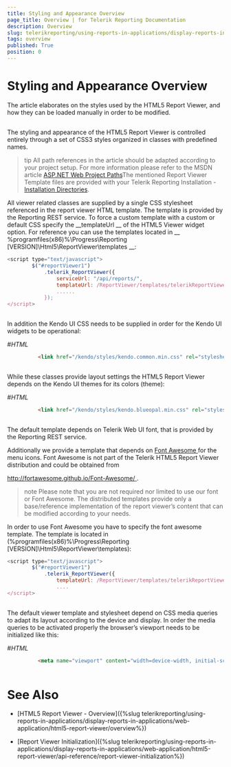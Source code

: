 ```yaml
---
title: Styling and Appearance Overview
page_title: Overview | for Telerik Reporting Documentation
description: Overview
slug: telerikreporting/using-reports-in-applications/display-reports-in-applications/web-application/html5-report-viewer/customizing/styling-and-appearance/overview
tags: overview
published: True
position: 0
---
```


# Styling and Appearance Overview



The article elaborates on the styles used by the HTML5 Report Viewer, and how they can be loaded manually in order to be modified.


## 

The styling and appearance of the HTML5 Report Viewer is controlled entirely through a set of CSS3 styles organized in classes with predefined names.
        


>tip All path references in the article should be adapted according            to your project setup. For more information please refer to the MSDN article            [ASP.NET Web Project Paths](http://msdn.microsoft.com/en-us/library/ms178116.aspx)The mentioned Report Viewer Template files are provided with your Telerik Reporting Installation -            [Installation Directories](6E821131-83F3-45A4-BB6E-1530223D1E38#directories-and-asemblies).          


All viewer related classes are supplied by a single CSS stylesheet referenced in the report viewer HTML template.
          The template is provided by the Reporting REST service. To force a custom template with  a custom or default CSS specify
          the 
__templateUrl
__ of the HTML5 Viewer widget option. For reference you can use the templates
          located in 
__ %programfiles(x86)%\Progress\Reporting [VERSION]\Html5\ReportViewer\templates
__:
        


	
````js
<script type="text/javascript">
        $("#reportViewer1")
            .telerik_ReportViewer({
                serviceUrl: "/api/reports/",
                templateUrl: /ReportViewer/templates/telerikReportViewerTemplate-x.x.x.x.html
                ......
            });
</script>
				
````




In addition the Kendo UI CSS needs to be supplied in order for the Kendo UI widgets to be operational:
        
#_HTML_

	
````html
          <link href="/kendo/styles/kendo.common.min.css" rel="stylesheet" />
				
````




While these classes provide layout settings the HTML5 Report Viewer depends on the Kendo UI themes for its colors (theme):
        
#_HTML_

	
````html
          <link href="/kendo/styles/kendo.blueopal.min.css" rel="stylesheet" />
				
````




The default template depends on Telerik Web UI font, that is provided by the Reporting REST service.
        


Additionally we provide a template that depends on 
[Font Awesome
](http://fortawesome.github.io/Font-Awesome/
) for the menu icons.
          Font Awesome is not part of the Telerik HTML5 Report Viewer distribution and could be obtained from
          
[http://fortawesome.github.io/Font-Awesome/
](http://fortawesome.github.io/Font-Awesome/
).
        


>note Please note that you are not required nor limited to use our font or Font Awesome.            The distributed templates provide only a base/reference implementation of the report viewer’s content            that can be modified according to your needs.          


In order to use Font Awesome you have to specify the font awesome template. The template is located in
          (%programfiles(x86)%\Progress\Reporting [VERSION]\Html5\ReportViewer\templates):
        


	
````js
<script type="text/javascript">
        $("#reportViewer1")
            .telerik_ReportViewer({
                templateUrl: /ReportViewer/templates/telerikReportViewerTemplate-FA-x.x.x.x.html
                ....
</script>
				
````




The default viewer template and stylesheet depend on CSS media queries to adapt its layout according to the device and display.
          In order the media queries to be activated properly the browser’s viewport needs to be initialized like this:
        
#_HTML_

	
````html
          <meta name="viewport" content="width=device-width, initial-scale=1, maximum-scale=1" />
				
````




# See Also


 * [HTML5 Report Viewer - Overview]({%slug telerikreporting/using-reports-in-applications/display-reports-in-applications/web-application/html5-report-viewer/overview%})


 * [Report Viewer Initialization]({%slug telerikreporting/using-reports-in-applications/display-reports-in-applications/web-application/html5-report-viewer/api-reference/report-viewer-initialization%})

